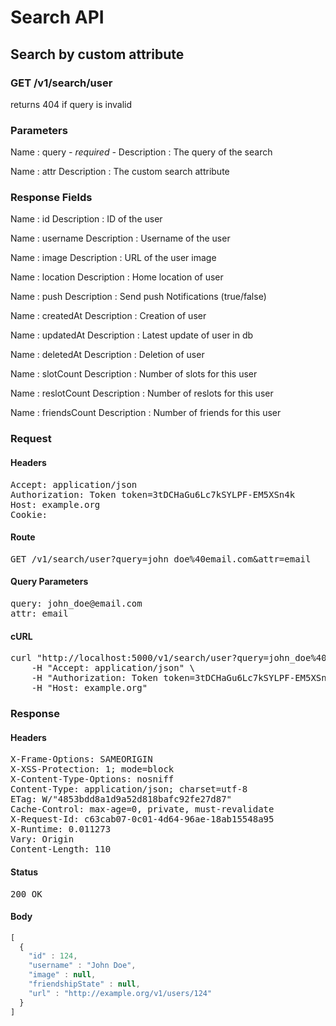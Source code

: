# Search API

## Search by custom attribute

### GET /v1/search/user

returns 404 if query is invalid



### Parameters

Name : query *- required -*
Description : The query of the search

Name : attr
Description : The custom search attribute


### Response Fields

Name : id
Description : ID of the user

Name : username
Description : Username of the user

Name : image
Description : URL of the user image

Name : location
Description : Home location of user

Name : push
Description : Send push Notifications (true/false)

Name : createdAt
Description : Creation of user

Name : updatedAt
Description : Latest update of user in db

Name : deletedAt
Description : Deletion of user

Name : slotCount
Description : Number of slots for this user

Name : reslotCount
Description : Number of reslots for this user

Name : friendsCount
Description : Number of friends for this user

### Request

#### Headers

<pre>Accept: application/json
Authorization: Token token=3tDCHaGu6Lc7kSYLPF-EM5XSn4k
Host: example.org
Cookie: </pre>

#### Route

<pre>GET /v1/search/user?query=john_doe%40email.com&amp;attr=email</pre>

#### Query Parameters

<pre>query: john_doe@email.com
attr: email</pre>

#### cURL

<pre class="request">curl &quot;http://localhost:5000/v1/search/user?query=john_doe%40email.com&amp;attr=email&quot; -X GET \
	-H &quot;Accept: application/json&quot; \
	-H &quot;Authorization: Token token=3tDCHaGu6Lc7kSYLPF-EM5XSn4k&quot; \
	-H &quot;Host: example.org&quot;</pre>

### Response

#### Headers

<pre>X-Frame-Options: SAMEORIGIN
X-XSS-Protection: 1; mode=block
X-Content-Type-Options: nosniff
Content-Type: application/json; charset=utf-8
ETag: W/&quot;4853bdd8a1d9a52d818bafc92fe27d87&quot;
Cache-Control: max-age=0, private, must-revalidate
X-Request-Id: c63cab07-0c01-4d64-96ae-18ab15548a95
X-Runtime: 0.011273
Vary: Origin
Content-Length: 110</pre>

#### Status

<pre>200 OK</pre>

#### Body

```javascript
[
  {
    "id" : 124,
    "username" : "John Doe",
    "image" : null,
    "friendshipState" : null,
    "url" : "http://example.org/v1/users/124"
  }
]
```
